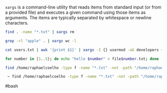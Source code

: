 
`xargs` is a command-line utility that reads items from standard input (or from a provided file) and executes a given command using those items as arguments. The items are typically separated by whitespace or newline characters.

```bash
find . -name "*.txt" | xargs rm

grep -rl "apple" . | xargs wc -l

cat users.txt | awk '{print $1}' | xargs -I {} usermod -aG developers {}
```

```bash
for number in {1..5}; do echo "hello $number" > file$number.txt; done

find /home/raphaelcoelho -type f -name "*.txt" -not -path "/home/raphaelcoelho/.*/*"

 ~ find /home/raphaelcoelho -type f -name "*.txt" -not -path "/home/raphaelcoelho/.*/*" | xargs cat
```

#bash 